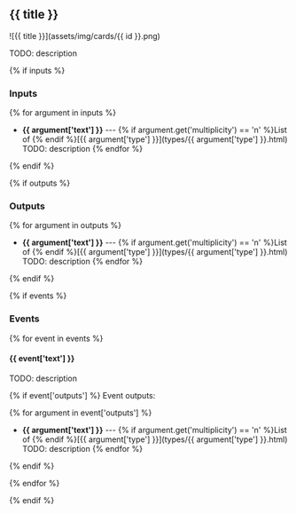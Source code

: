 ## {{ title }}

![{{ title }}](assets/img/cards/{{ id }}.png)

TODO: description

{% if inputs %}
### Inputs

{% for argument in inputs %}
* **{{ argument['text'] }}** --- {% if argument.get('multiplicity') == 'n' %}List of {% endif %}[{{ argument['type'] }}](types/{{ argument['type'] }}.html)
  TODO: description
{% endfor %}

{% endif %}

{% if outputs %}
### Outputs

{% for argument in outputs %}
* **{{ argument['text'] }}** --- {% if argument.get('multiplicity') == 'n' %}List of {% endif %}[{{ argument['type'] }}](types/{{ argument['type'] }}.html)
  TODO: description
{% endfor %}

{% endif %}

{% if events %}
### Events

{% for event in events %}
#### {{ event['text'] }}

TODO: description

{% if event['outputs'] %}
Event outputs:

{% for argument in event['outputs'] %}
* **{{ argument['text'] }}** --- {% if argument.get('multiplicity') == 'n' %}List of {% endif %}[{{ argument['type'] }}](types/{{ argument['type'] }}.html)
  TODO: description
{% endfor %}

{% endif %}

{% endfor %}

{% endif %}
